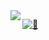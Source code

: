 
<img align="left" src="https://github-readme-stats.vercel.app/api?username=iohehe&show_icons=true&icon_color=805AD5&text_color=718096&bg_color=ffffff&hide_title=true" />

[![🐒](https://www.codewars.com/users/iohex/badges/micro)](https://www.codewars.com/users/iohex/)
